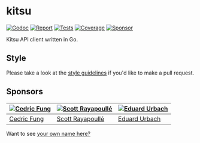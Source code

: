 # kitsu

[![Godoc][godoc-image]][godoc-url]
[![Report][report-image]][report-url]
[![Tests][tests-image]][tests-url]
[![Coverage][coverage-image]][coverage-url]
[![Sponsor][sponsor-image]][sponsor-url]

Kitsu API client written in Go.

## Style

Please take a look at the [style guidelines](https://github.com/akyoto/quality/blob/master/STYLE.md) if you'd like to make a pull request.

## Sponsors

| [![Cedric Fung](https://avatars3.githubusercontent.com/u/2269238?s=70&v=4)](https://github.com/cedricfung) | [![Scott Rayapoullé](https://avatars3.githubusercontent.com/u/11772084?s=70&v=4)](https://github.com/soulcramer) | [![Eduard Urbach](https://avatars3.githubusercontent.com/u/438936?s=70&v=4)](https://twitter.com/eduardurbach) |
| --- | --- | --- |
| [Cedric Fung](https://github.com/cedricfung) | [Scott Rayapoullé](https://github.com/soulcramer) | [Eduard Urbach](https://eduardurbach.com) |

Want to see [your own name here?](https://github.com/users/akyoto/sponsorship)

[godoc-image]: https://godoc.org/github.com/animenotifier/kitsu?status.svg
[godoc-url]: https://godoc.org/github.com/animenotifier/kitsu
[report-image]: https://goreportcard.com/badge/github.com/animenotifier/kitsu
[report-url]: https://goreportcard.com/report/github.com/animenotifier/kitsu
[tests-image]: https://cloud.drone.io/api/badges/animenotifier/kitsu/status.svg
[tests-url]: https://cloud.drone.io/animenotifier/kitsu
[coverage-image]: https://codecov.io/gh/animenotifier/kitsu/graph/badge.svg
[coverage-url]: https://codecov.io/gh/animenotifier/kitsu
[sponsor-image]: https://img.shields.io/badge/github-donate-green.svg
[sponsor-url]: https://github.com/users/akyoto/sponsorship
